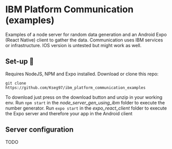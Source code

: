 # IBM Platform Communication (examples)

Examples of a node server for random data generation and an Android Expo (React Native) client to gather the data. Communication uses IBM services or infrastructure. IOS version is untested but might work as well.

## Set-up 🤬

Requires NodeJS, NPM and Expo installed.
Download or clone this repo:

`git clone https://github.com/Kseg97/ibm_platform_communication_examples`

To download just press on the download button and unzip in your working env.
Run `npm start` in the *node_server_gen_using_ibm* folder to execute the number generator.
Run `expo start` in the *expo_react_client* folder to execute the Expo server and therefore your app in the Android client

## Server configuration

TODO
